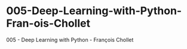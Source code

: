 # 005-Deep-Learning-with-Python-Fran-ois-Chollet
005 - Deep Learning with Python - François Chollet
